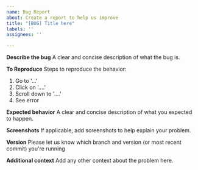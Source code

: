 ```yaml
---
name: Bug Report
about: Create a report to help us improve
title: "[BUG] Title here"
labels: ''
assignees: ''

---
```


**Describe the bug**
A clear and concise description of what the bug is.

**To Reproduce**
Steps to reproduce the behavior:
1. Go to '...'
2. Click on '....'
3. Scroll down to '....'
4. See error

**Expected behavior**
A clear and concise description of what you expected to happen.

**Screenshots**
If applicable, add screenshots to help explain your problem.

**Version**
Please let us know which branch and version (or most recent commit) you're running

**Additional context**
Add any other context about the problem here.
